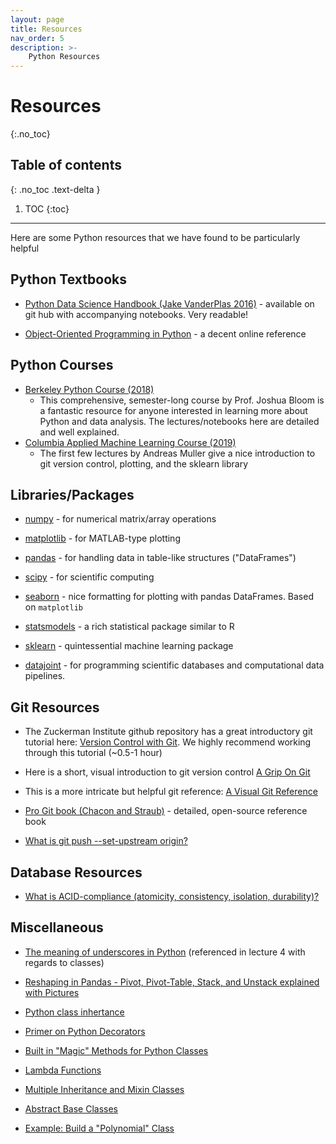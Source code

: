```yaml
---
layout: page
title: Resources
nav_order: 5
description: >-
    Python Resources
---
```


# Resources
{:.no_toc}

## Table of contents
{: .no_toc .text-delta }

1. TOC
{:toc}

---

Here are some Python resources that we have found to be particularly helpful

## Python Textbooks
* [Python Data Science Handbook (Jake VanderPlas 2016)](https://jakevdp.github.io/PythonDataScienceHandbook/index.html) - available on git hub with accompanying notebooks. Very readable!

* [Object-Oriented Programming in Python](https://python-textbok.readthedocs.io/en/1.0/index.html) - a decent online reference

## Python Courses

* [Berkeley Python Course (2018)](https://github.com/profjsb/python-seminar/tree/master/DataFiles_and_Notebooks)
  * This comprehensive, semester-long course by Prof. Joshua Bloom is a fantastic resource for anyone interested in learning more about Python and data analysis. The lectures/notebooks here are detailed and well explained.
* [Columbia Applied Machine Learning Course (2019)](http://www.cs.columbia.edu/~amueller/comsw4995s19/schedule/)
  * The first few lectures by Andreas Muller give a nice introduction to git version control, plotting, and the sklearn library

## Libraries/Packages
* [numpy](https://numpy.org/devdocs/user/quickstart.html) - for numerical matrix/array operations
* [matplotlib](https://matplotlib.org/) - for MATLAB-type plotting
* [pandas](https://pandas.pydata.org/docs/getting_started/index.html#getting-started) - for handling data in table-like structures ("DataFrames")

* [scipy](https://docs.scipy.org/doc/scipy-1.4.1/reference/tutorial/general.html) - for scientific computing
* [seaborn](https://seaborn.pydata.org/) - nice formatting for plotting with pandas DataFrames. Based on `matplotlib`

* [statsmodels](https://www.statsmodels.org/) - a rich statistical package similar to R
* [sklearn](https://scikit-learn.org) - quintessential machine learning package

* [datajoint](https://datajoint.io/) - for programming scientific databases and computational data pipelines.

## Git Resources

* The Zuckerman Institute github repository has a great introductory git tutorial here: [Version Control with Git](https://zuckermanbrain.github.io/git-novice/). We highly recommend working through this tutorial (~0.5-1 hour)

* Here is a short, visual introduction to git version control [A Grip On Git](https://agripongit.vincenttunru.com/)
* This is a more intricate but helpful git reference: [A Visual Git Reference](https://marklodato.github.io/visual-git-guide/index-en.html)

* [Pro Git book (Chacon and Straub)](https://git-scm.com/book/en/v2) - detailed, open-source reference book

* [What is git push --set-upstream origin?](https://stackoverflow.com/questions/37770467/why-do-i-have-to-git-push-set-upstream-origin-branch)


## Database Resources

* [What is ACID-compliance (atomicity, consistency, isolation, durability)?](https://database.guide/what-is-acid-in-databases/)

## Miscellaneous
* [The meaning of underscores in Python](https://dbader.org/blog/meaning-of-underscores-in-python) (referenced in lecture 4 with regards to classes)
* [Reshaping in Pandas - Pivot, Pivot-Table, Stack, and Unstack explained with Pictures](https://nikgrozev.com/2015/07/01/reshaping-in-pandas-pivot-pivot-table-stack-and-unstack-explained-with-pictures/)
* [Python class inhertance](https://www.python-course.eu/python3_inheritance.php  )

* [Primer on Python Decorators](https://realpython.com/primer-on-python-decorators/)
* [Built in "Magic" Methods for Python Classes](https://rszalski.github.io/magicmethods/)
* [Lambda Functions](https://realpython.com/python-lambda/)
* [Multiple Inheritance and Mixin Classes](https://realpython.com/inheritance-composition-python/)
* [Abstract Base Classes](https://pymotw.com/2/abc/)
* [Example: Build a "Polynomial" Class](https://www.python-course.eu/polynomial_class_in_python.php)
